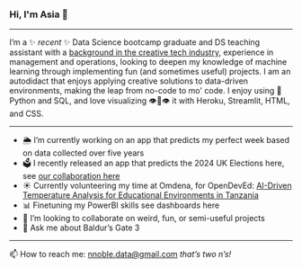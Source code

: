 ### Hi, I'm Asia 👋 
---

I’m a ✨ _recent_ ✨ Data Science bootcamp graduate and DS teaching assistant with a [background in the creative tech industry](https://www.popappshop.io/), experience in management and operations, looking to deepen my knowledge of machine learning through implementing fun (and sometimes useful) projects. I am an autodidact that enjoys applying creative solutions to data-driven environments, making the leap from no-code to mo' code. I enjoy using 🐍 Python and SQL, and love visualizing  👁️👄👁️ it with Heroku, Streamlit, HTML, and CSS.

---
- 🌦️ I’m currently working on an app that predicts my perfect week based on data collected over five years
- 🗳️ I recently released an app that predicts the 2024 UK Elections here, see [our collaboration here](https://uk-election.streamlit.app/)
- ☀️ Currently volunteering my time at Omdena, for OpenDevEd: [AI-Driven Temperature Analysis for Educational Environments in Tanzania](https://www.omdena.com/projects/ai-driven-temperature-analysis-for-educational-environments)
- 📊 Finetuning my PowerBI skills see dashboards here
- 👯 I’m looking to collaborate on weird, fun, or semi-useful projects
- 💬 Ask me about Baldur’s Gate 3
---
📫 How to reach me: nnoble.data@gmail.com _that’s two n’s!_

